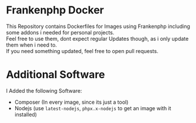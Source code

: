 # Frankenphp Docker
This Repository contains Dockerfiles for Images using Frankenphp including some addons i needed for personal projects.  
Feel free to use them, dont expect regular Updates though, as i only update them when i need to.  
If you need something updated, feel free to open pull requests.
# Additional Software
I Added the following Software:
- Composer (In every image, since its just a tool)
- Nodejs (use `latest-nodejs`, `phpx.x-nodejs` to get an image with it installed)